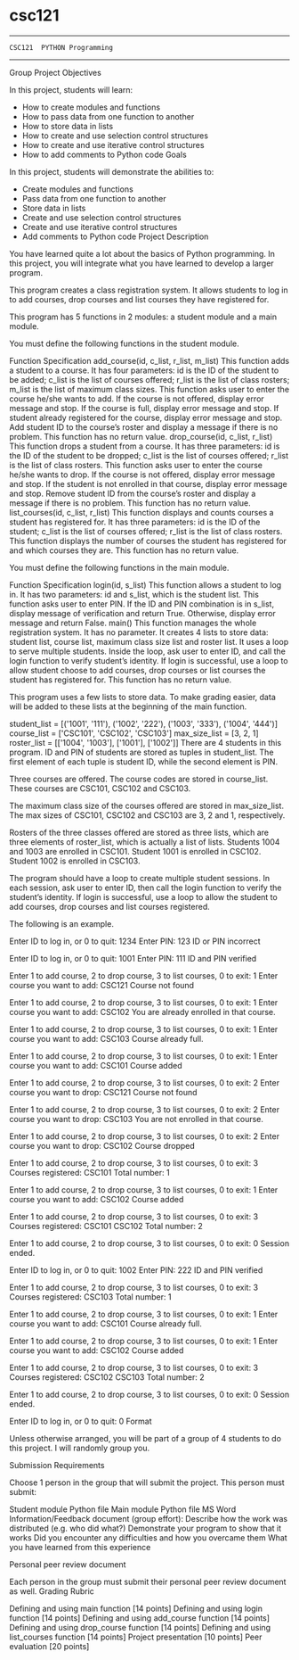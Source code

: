 # csc121
_______________________________________________________________________

	CSC121	PYTHON Programming
_______________________________________________________________________


Group Project
Objectives

In this project, students will learn:
- How to create modules and functions
- How to pass data from one function to another
- How to store data in lists
- How to create and use selection control structures
- How to create and use iterative control structures
- How to add comments to Python code
Goals

In this project, students will demonstrate the abilities to:
- Create modules and functions
- Pass data from one function to another
- Store data in lists
- Create and use selection control structures
- Create and use iterative control structures
- Add comments to Python code
Project Description

You have learned quite a lot about the basics of Python programming.  In this project, you will integrate what you have learned to develop a larger program.

This program creates a class registration system.  It allows students to log in to add courses, drop courses and list courses they have registered for.

This program has 5 functions in 2 modules: a student module and a main module.

You must define the following functions in the student module.



Function
Specification
add_course(id, c_list, r_list, m_list)
This function adds a student to a course.  It has four parameters: id is the ID of the student to be added; c_list is the list of courses offered; r_list is the list of class rosters; m_list is the list of maximum class sizes.  This function asks user to enter the course he/she wants to add.  If the course is not offered, display error message and stop.  If the course is full, display error message and stop.  If student already registered for the course, display error message and stop.  Add student ID to the course’s roster and display a message if there is no problem.  This function has no return value.
drop_course(id, c_list, r_list)
This function drops a student from a course.  It has three parameters: id is the ID of the student to be dropped; c_list is the list of courses offered; r_list is the list of class rosters. This function asks user to enter the course he/she wants to drop.  If the course is not offered, display error message and stop.  If the student is not enrolled in that course, display error message and stop.  Remove student ID from the course’s roster and display a message if there is no problem.  This function has no return value.
list_courses(id, c_list, r_list)
This function displays and counts courses a student has registered for.  It has three parameters: id is the ID of the student; c_list is the list of courses offered; r_list is the list of class rosters. This function displays the number of courses the student has registered for and which courses they are.  This function has no return value.


You must define the following functions in the main module.

Function
Specification
login(id, s_list)
This function allows a student to log in.  It has two parameters: id and s_list, which is the student list. This function asks user to enter PIN. If the ID and PIN combination is in s_list, display message of verification and return True.  Otherwise, display error message and return False.
main()
This function manages the whole registration system.  It has no parameter.  It creates 4 lists to store data: student list, course list, maximum class size list and roster list.  It uses a loop to serve multiple students.  Inside the loop, ask user to enter ID, and call the login function to verify student’s identity.  If login is successful, use a loop to allow student choose to add courses, drop courses or list courses the student has registered for. This function has no return value.



This program uses a few lists to store data. To make grading easier, data will be added to these lists at the beginning of the main function.

student_list = [('1001', '111'), ('1002', '222'), ('1003', '333'), ('1004', '444')]
course_list = ['CSC101', 'CSC102', 'CSC103']
max_size_list = [3, 2, 1]
roster_list = [['1004', '1003'], ['1001'], ['1002']]
There are 4 students in this program.  ID and PIN of students are stored as tuples in student_list.  The first element of each tuple is student ID, while the second element is PIN.

Three courses are offered.  The course codes are stored in course_list.  These courses are CSC101, CSC102 and CSC103.

The maximum class size of the courses offered are stored in max_size_list.  The max sizes of CSC101, CSC102 and CSC103 are 3, 2 and 1, respectively.

Rosters of the three classes offered are stored as three lists, which are three elements of roster_list, which is actually a list of lists.  Students 1004 and 1003 are enrolled in CSC101.  Student 1001 is enrolled in CSC102.  Student 1002 is enrolled in CSC103.

The program should have a loop to create multiple student sessions.  In each session, ask user to enter ID, then call the login function to verify the student’s identity.  If login is successful, use a loop to allow the student to add courses, drop courses and list courses registered.

The following is an example.

Enter ID to log in, or 0 to quit: 1234
Enter PIN: 123
ID or PIN incorrect

Enter ID to log in, or 0 to quit: 1001
Enter PIN: 111
ID and PIN verified

Enter 1 to add course, 2 to drop course, 3 to list courses, 0 to exit: 1
Enter course you want to add: CSC121
Course not found

Enter 1 to add course, 2 to drop course, 3 to list courses, 0 to exit: 1
Enter course you want to add: CSC102
You are already enrolled in that course.

Enter 1 to add course, 2 to drop course, 3 to list courses, 0 to exit: 1
Enter course you want to add: CSC103
Course already full.

Enter 1 to add course, 2 to drop course, 3 to list courses, 0 to exit: 1
Enter course you want to add: CSC101
Course added

Enter 1 to add course, 2 to drop course, 3 to list courses, 0 to exit: 2
Enter course you want to drop: CSC121
Course not found

Enter 1 to add course, 2 to drop course, 3 to list courses, 0 to exit: 2
Enter course you want to drop: CSC103
You are not enrolled in that course.

Enter 1 to add course, 2 to drop course, 3 to list courses, 0 to exit: 2
Enter course you want to drop: CSC102
Course dropped

Enter 1 to add course, 2 to drop course, 3 to list courses, 0 to exit: 3
Courses registered:
CSC101
Total number: 1

Enter 1 to add course, 2 to drop course, 3 to list courses, 0 to exit: 1
Enter course you want to add: CSC102
Course added

Enter 1 to add course, 2 to drop course, 3 to list courses, 0 to exit: 3
Courses registered:
CSC101
CSC102
Total number: 2

Enter 1 to add course, 2 to drop course, 3 to list courses, 0 to exit: 0
Session ended.

Enter ID to log in, or 0 to quit: 1002
Enter PIN: 222
ID and PIN verified

Enter 1 to add course, 2 to drop course, 3 to list courses, 0 to exit: 3
Courses registered:
CSC103
Total number: 1

Enter 1 to add course, 2 to drop course, 3 to list courses, 0 to exit: 1
Enter course you want to add: CSC101
Course already full.

Enter 1 to add course, 2 to drop course, 3 to list courses, 0 to exit: 1
Enter course you want to add: CSC102
Course added

Enter 1 to add course, 2 to drop course, 3 to list courses, 0 to exit: 3
Courses registered:
CSC102
CSC103
Total number: 2

Enter 1 to add course, 2 to drop course, 3 to list courses, 0 to exit: 0
Session ended.

Enter ID to log in, or 0 to quit: 0
Format

Unless otherwise arranged, you will be part of a group of 4 students to do this project. I will randomly group you.


Submission Requirements

Choose 1 person in the group that will submit the project. This person must submit:

Student module Python file
Main module Python file
MS Word Information/Feedback document (group effort):
Describe how the work was distributed (e.g. who did what?)
Demonstrate your program to show that it works
  Did you encounter any difficulties and how you overcame them
What you have learned from this experience

Personal peer review document

Each person in the group must submit their personal peer review document as well.
Grading Rubric

Defining and using main function [14 points]
Defining and using login function [14 points]
Defining and using add_course function [14 points]
Defining and using drop_course function [14 points]
Defining and using list_courses function [14 points]
Project presentation [10 points]
Peer evaluation [20 points]



